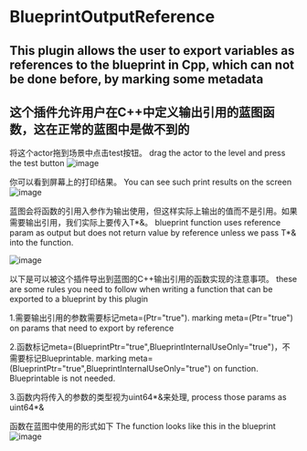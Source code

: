 # BlueprintOutputReference
## This plugin allows the user to export variables as references to the blueprint in Cpp, which can not be done before, by marking some metadata
## 这个插件允许用户在C++中定义输出引用的蓝图函数，这在正常的蓝图中是做不到的

将这个actor拖到场景中点击test按钮。 drag the actor to the level and press the test button
![image](https://github.com/user-attachments/assets/46a218c0-5caf-4c53-bc55-8138722e134c)


你可以看到屏幕上的打印结果。 You can see such print results on the screen
![image](https://github.com/user-attachments/assets/5f41b70a-2970-4b8d-a688-e6f8bf5af8d7)

蓝图会将函数的引用入参作为输出使用，但这样实际上输出的值而不是引用。如果需要输出引用，我们实际上要传入T*&。 blueprint function uses reference param as output but does not return value by reference unless we pass T*& into the function.

![image](https://github.com/user-attachments/assets/c8809337-aaaa-4d4f-af0e-b86a58a989ab)

以下是可以被这个插件导出到蓝图的C++输出引用的函数实现的注意事项。 these are some rules you need to follow when writing a function that can be exported to a blueprint by this plugin

1.需要输出引用的参数需要标记meta=(Ptr="true"). marking meta=(Ptr="true") on params that need to export by reference

2.函数标记meta=(BlueprintPtr="true",BlueprintInternalUseOnly="true")，不需要标记Blueprintable. marking meta=(BlueprintPtr="true",BlueprintInternalUseOnly="true") on function. Blueprintable is not needed.

3.函数内将传入的参数的类型视为uint64*&来处理, process those params as uint64*&

函数在蓝图中使用的形式如下 The function looks like this in the blueprint
![image](https://github.com/user-attachments/assets/fb03140b-f4be-4dfb-93a8-86424a0f7010)
